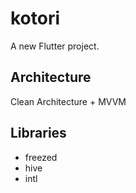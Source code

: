 # kotori

A new Flutter project.

## Architecture

Clean Architecture + MVVM

## Libraries
- freezed
- hive
- intl
